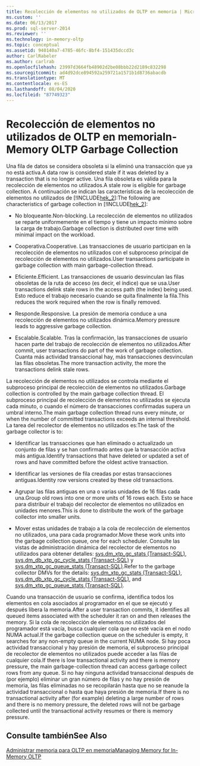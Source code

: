 ```yaml
---
title: Recolección de elementos no utilizados de OLTP en memoria | Microsoft Docs
ms.custom: ''
ms.date: 06/13/2017
ms.prod: sql-server-2014
ms.reviewer: ''
ms.technology: in-memory-oltp
ms.topic: conceptual
ms.assetid: 940140a7-4785-46fc-8bf4-151435dccd3c
author: CarlRabeler
ms.author: carlrab
ms.openlocfilehash: 23997d3664fb48902d2be08bbb22d2189c832298
ms.sourcegitcommit: ad4d92dce894592a259721a1571b1d8736abacdb
ms.translationtype: MT
ms.contentlocale: es-ES
ms.lasthandoff: 08/04/2020
ms.locfileid: "87749323"
---
```

# <a name="in-memory-oltp-garbage-collection"></a><span data-ttu-id="c320e-102">Recolección de elementos no utilizados de OLTP en memoria</span><span class="sxs-lookup"><span data-stu-id="c320e-102">In-Memory OLTP Garbage Collection</span></span>
  <span data-ttu-id="c320e-103">Una fila de datos se considera obsoleta si la eliminó una transacción que ya no está activa.</span><span class="sxs-lookup"><span data-stu-id="c320e-103">A data row is considered stale if it was deleted by a transaction that is no longer active.</span></span> <span data-ttu-id="c320e-104">Una fila obsoleta es válida para la recolección de elementos no utilizados.</span><span class="sxs-lookup"><span data-stu-id="c320e-104">A stale row is eligible for garbage collection.</span></span> <span data-ttu-id="c320e-105">A continuación se indican las características de la recolección de elementos no utilizados de [!INCLUDE[hek_2](../../includes/hek-2-md.md)]:</span><span class="sxs-lookup"><span data-stu-id="c320e-105">The following are characteristics of garbage collection in [!INCLUDE[hek_2](../../includes/hek-2-md.md)]:</span></span>  
  
-   <span data-ttu-id="c320e-106">No bloqueante.</span><span class="sxs-lookup"><span data-stu-id="c320e-106">Non-blocking.</span></span> <span data-ttu-id="c320e-107">La recolección de elementos no utilizados se reparte uniformemente en el tiempo y tiene un impacto mínimo sobre la carga de trabajo.</span><span class="sxs-lookup"><span data-stu-id="c320e-107">Garbage collection is distributed over time with minimal impact on the workload.</span></span>  
  
-   <span data-ttu-id="c320e-108">Cooperativa.</span><span class="sxs-lookup"><span data-stu-id="c320e-108">Cooperative.</span></span> <span data-ttu-id="c320e-109">Las transacciones de usuario participan en la recolección de elementos no utilizados con el subproceso principal de recolección de elementos no utilizados.</span><span class="sxs-lookup"><span data-stu-id="c320e-109">User transactions participate in garbage collection with main garbage-collection thread.</span></span>  
  
-   <span data-ttu-id="c320e-110">Eficiente.</span><span class="sxs-lookup"><span data-stu-id="c320e-110">Efficient.</span></span> <span data-ttu-id="c320e-111">Las transacciones de usuario desvinculan las filas obsoletas de la ruta de acceso (es decir, el índice) que se usa.</span><span class="sxs-lookup"><span data-stu-id="c320e-111">User transactions delink stale rows in the access path (the index) being used.</span></span> <span data-ttu-id="c320e-112">Esto reduce el trabajo necesario cuando se quita finalmente la fila.</span><span class="sxs-lookup"><span data-stu-id="c320e-112">This reduces the work required when the row is finally removed.</span></span>  
  
-   <span data-ttu-id="c320e-113">Responde.</span><span class="sxs-lookup"><span data-stu-id="c320e-113">Responsive.</span></span> <span data-ttu-id="c320e-114">La presión de memoria conduce a una recolección de elementos no utilizados dinámica.</span><span class="sxs-lookup"><span data-stu-id="c320e-114">Memory pressure leads to aggressive garbage collection.</span></span>  
  
-   <span data-ttu-id="c320e-115">Escalable.</span><span class="sxs-lookup"><span data-stu-id="c320e-115">Scalable.</span></span> <span data-ttu-id="c320e-116">Tras la confirmación, las transacciones de usuario hacen parte del trabajo de recolección de elementos no utilizados.</span><span class="sxs-lookup"><span data-stu-id="c320e-116">After commit, user transactions do part of the work of garbage collection.</span></span> <span data-ttu-id="c320e-117">Cuanta más actividad transaccional hay, más transacciones desvinculan las filas obsoletas.</span><span class="sxs-lookup"><span data-stu-id="c320e-117">The more transaction activity, the more the transactions delink stale rows.</span></span>  
  
 <span data-ttu-id="c320e-118">La recolección de elementos no utilizados se controla mediante el subproceso principal de recolección de elementos no utilizados.</span><span class="sxs-lookup"><span data-stu-id="c320e-118">Garbage collection is controlled by the main garbage collection thread.</span></span> <span data-ttu-id="c320e-119">El subproceso principal de recolección de elementos no utilizados se ejecuta cada minuto, o cuando el número de transacciones confirmadas supera un umbral interno.</span><span class="sxs-lookup"><span data-stu-id="c320e-119">The main garbage collection thread runs every minute, or when the number of committed transactions exceeds an internal threshold.</span></span> <span data-ttu-id="c320e-120">La tarea del recolector de elementos no utilizados es:</span><span class="sxs-lookup"><span data-stu-id="c320e-120">The task of the garbage collector is to:</span></span>  
  
-   <span data-ttu-id="c320e-121">Identificar las transacciones que han eliminado o actualizado un conjunto de filas y se han confirmado antes que la transacción activa más antigua.</span><span class="sxs-lookup"><span data-stu-id="c320e-121">Identify transactions that have deleted or updated a set of rows and have committed before the oldest active transaction.</span></span>  
  
-   <span data-ttu-id="c320e-122">Identificar las versiones de fila creadas por estas transacciones antiguas.</span><span class="sxs-lookup"><span data-stu-id="c320e-122">Identity row versions created by these old transactions.</span></span>  
  
-   <span data-ttu-id="c320e-123">Agrupar las filas antiguas en una o varias unidades de 16 filas cada una.</span><span class="sxs-lookup"><span data-stu-id="c320e-123">Group old rows into one or more units of 16 rows each.</span></span> <span data-ttu-id="c320e-124">Esto se hace para distribuir el trabajo del recolector de elementos no utilizados en unidades menores.</span><span class="sxs-lookup"><span data-stu-id="c320e-124">This is done to distribute the work of the garbage collector into smaller units.</span></span>  
  
-   <span data-ttu-id="c320e-125">Mover estas unidades de trabajo a la cola de recolección de elementos no utilizados, una para cada programador.</span><span class="sxs-lookup"><span data-stu-id="c320e-125">Move these work units into the garbage collection queue, one for each scheduler.</span></span> <span data-ttu-id="c320e-126">Consulte las vistas de administración dinámica del recolector de elementos no utilizados para obtener detalles: [sys.dm_xtp_gc_stats &#40;Transact-SQL&#41;](/sql/relational-databases/system-dynamic-management-views/sys-dm-xtp-gc-stats-transact-sql), [sys.dm_db_xtp_gc_cycle_stats &#40;Transact-SQL&#41;](/sql/relational-databases/system-dynamic-management-views/sys-dm-db-xtp-gc-cycle-stats-transact-sql) y [sys.dm_xtp_gc_queue_stats &#40;Transact-SQL&#41;](/sql/relational-databases/system-dynamic-management-views/sys-dm-xtp-gc-queue-stats-transact-sql).</span><span class="sxs-lookup"><span data-stu-id="c320e-126">Refer to the garbage collector DMVs for the details: [sys.dm_xtp_gc_stats &#40;Transact-SQL&#41;](/sql/relational-databases/system-dynamic-management-views/sys-dm-xtp-gc-stats-transact-sql), [sys.dm_db_xtp_gc_cycle_stats &#40;Transact-SQL&#41;](/sql/relational-databases/system-dynamic-management-views/sys-dm-db-xtp-gc-cycle-stats-transact-sql), and [sys.dm_xtp_gc_queue_stats &#40;Transact-SQL&#41;](/sql/relational-databases/system-dynamic-management-views/sys-dm-xtp-gc-queue-stats-transact-sql).</span></span>  
  
 <span data-ttu-id="c320e-127">Cuando una transacción de usuario se confirma, identifica todos los elementos en cola asociados al programador en el que se ejecutó y después libera la memoria.</span><span class="sxs-lookup"><span data-stu-id="c320e-127">After a user transaction commits, it identifies all queued items associated with the scheduler it ran on and then releases the memory.</span></span> <span data-ttu-id="c320e-128">Si la cola de recolección de elementos no utilizados del programador está vacía, busca cualquier cola que no esté vacía en el nodo NUMA actual.</span><span class="sxs-lookup"><span data-stu-id="c320e-128">If the garbage collection queue on the scheduler is empty, it searches for any non-empty queue in the current NUMA node.</span></span> <span data-ttu-id="c320e-129">Si hay poca actividad transaccional y hay presión de memoria, el subproceso principal de recolector de elementos no utilizados puede acceder a las filas de cualquier cola.</span><span class="sxs-lookup"><span data-stu-id="c320e-129">If there is low transactional activity and there is memory pressure, the main garbage-collection thread can access garbage collect rows from any queue.</span></span> <span data-ttu-id="c320e-130">Si no hay ninguna actividad transaccional después de (por ejemplo) eliminar un gran número de filas y no hay presión de memoria, las filas eliminadas no se recopilarán hasta que no se reanude la actividad transaccional o hasta que haya presión de memoria.</span><span class="sxs-lookup"><span data-stu-id="c320e-130">If there is no transactional activity after (for example) deleting a large number of rows and there is no memory pressure, the deleted rows will not be garbage collected until the transactional activity resumes or there is memory pressure.</span></span>  
  
## <a name="see-also"></a><span data-ttu-id="c320e-131">Consulte también</span><span class="sxs-lookup"><span data-stu-id="c320e-131">See Also</span></span>  
 [<span data-ttu-id="c320e-132">Administrar memoria para OLTP en memoria</span><span class="sxs-lookup"><span data-stu-id="c320e-132">Managing Memory for In-Memory OLTP</span></span>](../../database-engine/managing-memory-for-in-memory-oltp.md)  
  
  
